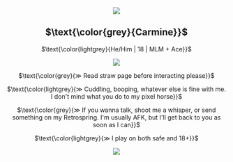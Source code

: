  <div align="center"> <img src="https://files.catbox.moe/k02qyy.webp"> </div>
 <h2 align="center">
  $\text{\color{grey}{Carmine}}$ </h2>
  
 <p align="center"> 
  $\text{\color{lightgrey}{He/Him | 18 | MLM + Ace}}$ </p>
 
 <div align="center"> <img src="https://files.catbox.moe/u15h0p.gif"> </div>

<p align="center"> 
  $\text{\color{grey}{≫ Read straw page before interacting please}}$ </p>

<p align="center"> 
 $\text{\color{lightgrey}{≫ Cuddling, booping, whatever else is fine with me. I don't mind what you do to my pixel horse}}$ </p>

<p align="center">
  $\text{\color{grey}{≫ If you wanna talk, shoot me a whisper, or send something on my Retrospring. I'm usually AFK, but I'll get back to you as soon as I can}}$ </p>

<p align="center"> 
 $\text{\color{lightgrey}{≫ I play on both safe and 18+}}$ </p>

 <div align="center"> <img src="https://files.catbox.moe/pfnc3y.png"> </div>

